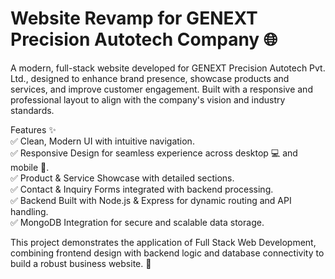 # Website Revamp for GENEXT Precision Autotech Company 🌐<br>
A modern, full-stack website developed for GENEXT Precision Autotech Pvt. Ltd., designed to enhance brand presence, showcase products and services, and improve customer engagement. Built with a responsive and professional layout to align with the company's vision and industry standards.<br>

Features ✨<br>
✅ Clean, Modern UI with intuitive navigation.<br>
✅ Responsive Design for seamless experience across desktop 💻 and mobile 📱.<br>
✅ Product & Service Showcase with detailed sections.<br>
✅ Contact & Inquiry Forms integrated with backend processing.<br>
✅ Backend Built with Node.js & Express for dynamic routing and API handling.<br>
✅ MongoDB Integration for secure and scalable data storage.<br>

This project demonstrates the application of Full Stack Web Development, combining frontend design with backend logic and database connectivity to build a robust business website. 🚀
